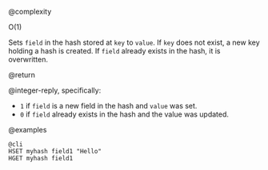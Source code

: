 @complexity

O(1)


Sets `field` in the hash stored at `key` to `value`. If `key` does not exist, a
new key holding a hash is created. If `field` already exists in the hash, it
is overwritten.

@return

@integer-reply, specifically:

* `1` if `field` is a new field in the hash and `value` was set.
* `0` if `field` already exists in the hash and the value was updated.

@examples

    @cli
    HSET myhash field1 "Hello"
    HGET myhash field1

